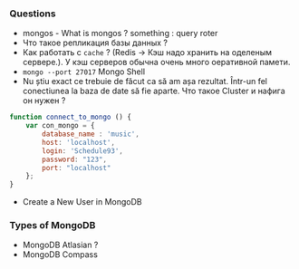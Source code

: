 ### Questions
* mongos - What is mongos ? something : query roter
* Что такое репликация базы данных ?
* Как работать с `cache` ? (Redis -> Кэш надо хранить на оделеным сервере.). У кэш серверов обычна очень много оеративной памети. 
* `mongo --port 27017` Mongo Shell
* Nu știu exact ce trebuie de făcut ca să am așa rezultat. Într-un fel conectiunea la baza de date să fie aparte.
Что такое Cluster и нафига он нужен ?

```js
function connect_to_mongo () {
	var con_mongo = {
		database_name : 'music',
		host: 'localhost',
		login: 'Schedule93',
		password: "123",
		port: "localhost"
	};
}
```

* Create a New User in MongoDB

### Types of MongoDB
* MongoDB Atlasian ?
* MongoDB Compass
